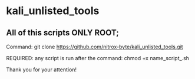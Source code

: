 # kali_unlisted_tools
## All of this scripts ONLY ROOT;
Command: git clone https://github.com/nitrox-byte/kali_unlisted_tools.git

REQUIRED: any script is run after the command: chmod +x name_script_.sh

Thank you for your attention!
